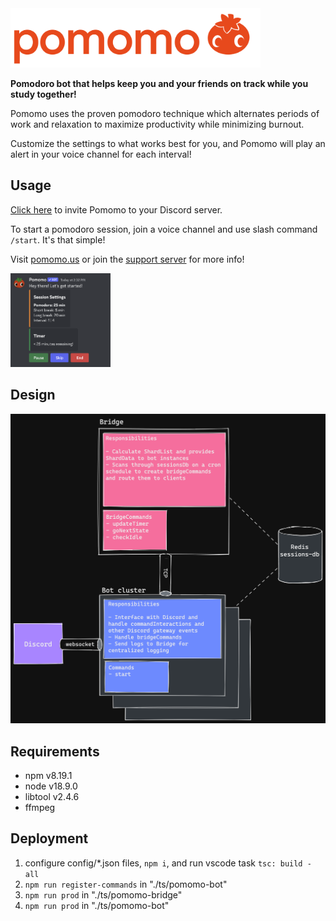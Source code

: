 <img src="./assets/logo.png" style="max-width: 25rem"/>

**Pomodoro bot that helps keep you and your friends on track while you study together!**

Pomomo uses the proven pomodoro technique which alternates periods of work and relaxation to maximize productivity while minimizing burnout.

Customize the settings to what works best for you, and Pomomo will play an alert in your voice channel for each interval!

## Usage

[Click here](https://discord.com/oauth2/authorize?client_id=821952460909445130&permissions=15739904&scope=bot%20applications.commands) to invite Pomomo to your Discord server.

To start a pomodoro session, join a voice channel and use slash command `/start`. It's that simple!

Visit [pomomo.us](https://pomomo.us) or join the [support server](https://discord.gg/Aghy78wcFr) for more info!

<img src="./assets/start-message.png" style="max-width: 10rem;" />

## Design

<img src="./assets/design-diagram.png" />

## Requirements

- npm v8.19.1
- node v18.9.0
- libtool v2.4.6
- ffmpeg

## Deployment

1. configure config/\*.json files, `npm i`, and run vscode task `tsc: build - all`
2. `npm run register-commands` in "./ts/pomomo-bot"
3. `npm run prod` in "./ts/pomomo-bridge"
4. `npm run prod` in "./ts/pomomo-bot"
